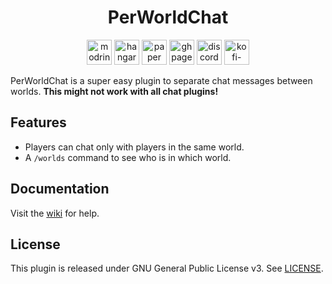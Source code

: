 <h1 align="center">PerWorldChat</h1>

<p align="center">
	<a href="https://modrinth.com/plugin/PerWorldChat"><img alt="modrinth" height="40" src="https://cdn.jsdelivr.net/npm/@intergrav/devins-badges@3/assets/compact/available/modrinth_vector.svg"></a>
	<a href="https://hangar.papermc.io/hyperdefined/PerWorldChat"><img alt="hangar" height="40" src="https://cdn.jsdelivr.net/npm/@intergrav/devins-badges@3/assets/compact/available/hangar_vector.svg"></a>
	<a href="https://papermc.io"><img alt="paper" height="40" src="https://cdn.jsdelivr.net/npm/@intergrav/devins-badges@3/assets/compact/supported/paper_vector.svg"></a>
	<a href="https://github.com/hyperdefined/PerWorldChat/wiki"><img alt="ghpages" height="40" src="https://cdn.jsdelivr.net/npm/@intergrav/devins-badges@3/assets/compact/documentation/ghpages_vector.svg"></a>
	<a href="https://discord.gg/rJuQXVcJz8"><img alt="discord-singular" height="40" src="https://cdn.jsdelivr.net/npm/@intergrav/devins-badges@3/assets/compact/social/discord-singular_vector.svg"></a>
	<a href="https://ko-fi.com/hyperdefined"><img alt="kofi-singular" height="40" src="https://cdn.jsdelivr.net/npm/@intergrav/devins-badges@3/assets/compact/donate/kofi-singular_vector.svg"></a>
</p>

PerWorldChat is a super easy plugin to separate chat messages between worlds. **This might not work with all chat plugins!**

## Features
* Players can chat only with players in the same world.
* A `/worlds` command to see who is in which world.

## Documentation
Visit the [wiki](https://github.com/hyperdefined/PerWorldChat/wiki) for help.

## License
This plugin is released under GNU General Public License v3. See [LICENSE](https://github.com/hyperdefined/PerWorldChat/blob/master/LICENSE).